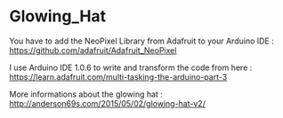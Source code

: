 # Glowing_Hat

You have to add the NeoPixel Library from Adafruit to your Arduino IDE : https://github.com/adafruit/Adafruit_NeoPixel

I use Arduino IDE 1.0.6 to write and transform the code from here : https://learn.adafruit.com/multi-tasking-the-arduino-part-3

More informations about the glowing hat : http://anderson69s.com/2015/05/02/glowing-hat-v2/
